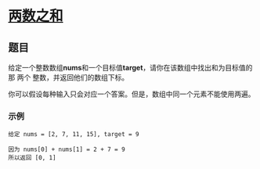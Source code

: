 # [两数之和](https://leetcode-cn.com/explore/interview/card/top-interview-questions-easy/1/array/29/)

## 题目

给定一个整数数组**nums**和一个目标值**target**，请你在该数组中找出和为目标值的那 两个 整数，并返回他们的数组下标。

你可以假设每种输入只会对应一个答案。但是，数组中同一个元素不能使用两遍。

### 示例

```
给定 nums = [2, 7, 11, 15], target = 9

因为 nums[0] + nums[1] = 2 + 7 = 9
所以返回 [0, 1]
```